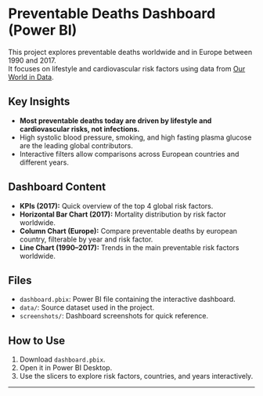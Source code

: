 # Preventable Deaths Dashboard (Power BI)

This project explores preventable deaths worldwide and in Europe between 1990 and 2017.  
It focuses on lifestyle and cardiovascular risk factors using data from [Our World in Data](https://ourworldindata.org/).

## Key Insights
- **Most preventable deaths today are driven by lifestyle and cardiovascular risks, not infections.**
- High systolic blood pressure, smoking, and high fasting plasma glucose are the leading global contributors.
- Interactive filters allow comparisons across European countries and different years.

## Dashboard Content
- **KPIs (2017):** Quick overview of the top 4 global risk factors.  
- **Horizontal Bar Chart (2017):** Mortality distribution by risk factor worldwide.  
- **Column Chart (Europe):** Compare preventable deaths by european country, filterable by year and risk factor.  
- **Line Chart (1990–2017):** Trends in the main preventable risk factors worldwide.  

## Files
- `dashboard.pbix`: Power BI file containing the interactive dashboard.  
- `data/`: Source dataset used in the project.  
- `screenshots/`: Dashboard screenshots for quick reference.  

## How to Use
1. Download `dashboard.pbix`.  
2. Open it in Power BI Desktop.  
3. Use the slicers to explore risk factors, countries, and years interactively.  

---
